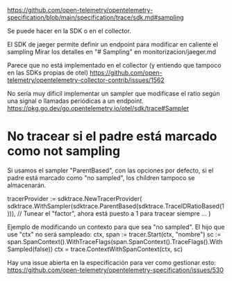 https://github.com/open-telemetry/opentelemetry-specification/blob/main/specification/trace/sdk.md#sampling

Se puede hacer en la SDK o en el collector.


El SDK de jaeger permite definir un endpoint para modificar en caliente el sampling
Mirar los detalles en "# Sampling" en monitorizacion/jaeger.md

Parece que no está implementado en el collector (y entiendo que tampoco en las SDKs propias de otel)
https://github.com/open-telemetry/opentelemetry-collector-contrib/issues/1562

No sería muy dificil implementar un sampler que modificase el ratio según una signal o llamadas periódicas a un endpoint.
https://pkg.go.dev/go.opentelemetry.io/otel/sdk/trace#Sampler


# No tracear si el padre está marcado como not sampling
Si usamos el sampler "ParentBased", con las opciones por defecto, si el padre está marcado como "no sampled", los children tampoco se almacenarán.

tracerProvider := sdktrace.NewTracerProvider(
    sdktrace.WithSampler(sdktrace.ParentBased(sdktrace.TraceIDRatioBased(1))), // Tunear el "factor", ahora está puesto a 1 para tracear siempre
    ...
)

Ejemplo de modificando un contexto para que sea "no sampled".
El hijo que use "ctx" no será sampleado:
ctx, span := tracer.Start(ctx, "nombre")
sc := span.SpanContext().WithTraceFlags(span.SpanContext().TraceFlags().WithSampled(false))
ctx = trace.ContextWithSpanContext(ctx, sc)



Hay una issue abierta en la especificación para ver como gestionar esto:
https://github.com/open-telemetry/opentelemetry-specification/issues/530
